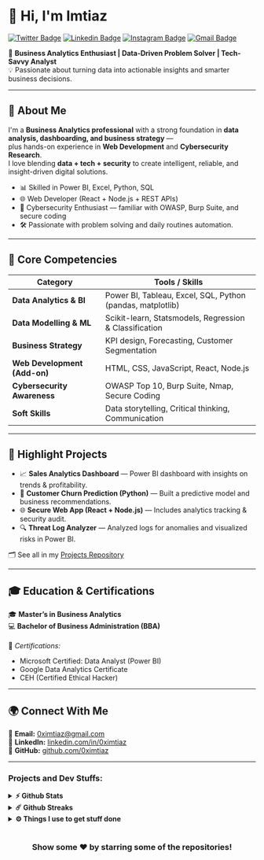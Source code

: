 # 👋 Hi, I'm Imtiaz  
[![Twitter Badge](https://img.shields.io/badge/-Twitter-00acee?style=flat-square&logo=Twitter&logoColor=white)](https://twitter.com/0ximtiaz)
[![Linkedin Badge](https://img.shields.io/badge/-LinkedIn-0e76a8?style=flat-square&logo=Linkedin&logoColor=white)](https://linkedin.com/in/0ximtiaz)
[![Instagram Badge](https://img.shields.io/badge/-Instagram-e4405f?style=flat-square&logo=Instagram&logoColor=white)](https://instagram.com/0ximtiaz/)
[![Gmail Badge](https://img.shields.io/badge/-Gmail-e4405f?style=flat-square&logo=Gmail&logoColor=white)](mailto:0ximtiaz@gmail.com)

🎯 **Business Analytics Enthusiast | Data-Driven Problem Solver | Tech-Savvy Analyst**  
💡 Passionate about turning data into actionable insights and smarter business decisions.

---

## 🚀 About Me
I'm a **Business Analytics professional** with a strong foundation in **data analysis, dashboarding, and business strategy** —  
plus hands-on experience in **Web Development** and **Cybersecurity Research**.  
I love blending **data + tech + security** to create intelligent, reliable, and insight-driven digital solutions.

- 📊 Skilled in Power BI, Excel, Python, SQL  
- 🌐 Web Developer (React + Node.js + REST APIs)  
- 🔐 Cybersecurity Enthusiast — familiar with OWASP, Burp Suite, and secure coding  
- 🛠 Passionate with problem solving and daily routines automation.

---

## 🧩 Core Competencies
| Category | Tools / Skills |
|-----------|----------------|
| **Data Analytics & BI** | Power BI, Tableau, Excel, SQL, Python (pandas, matplotlib) |
| **Data Modelling & ML** | Scikit-learn, Statsmodels, Regression & Classification |
| **Business Strategy** | KPI design, Forecasting, Customer Segmentation |
| **Web Development (Add-on)** | HTML, CSS, JavaScript, React, Node.js |
| **Cybersecurity Awareness** | OWASP Top 10, Burp Suite, Nmap, Secure Coding |
| **Soft Skills** | Data storytelling, Critical thinking, Communication |

---

## 🧰 Highlight Projects
- 📈 **Sales Analytics Dashboard** — Power BI dashboard with insights on trends & profitability.  
- 🤖 **Customer Churn Prediction (Python)** — Built a predictive model and business recommendations.  
- 🌐 **Secure Web App (React + Node.js)** — Includes analytics tracking & security audit.  
- 🔍 **Threat Log Analyzer** — Analyzed logs for anomalies and visualized risks in Power BI.

🗂️ See all in my [Projects Repository](https://github.com/your-username?tab=repositories)

---

## 🎓 Education & Certifications
🎓 **Master’s in Business Analytics**  
💻 **Bachelor of Business Administration (BBA)**   
<br/>
📜 *Certifications:*  
- Microsoft Certified: Data Analyst (Power BI)  
- Google Data Analytics Certificate  
- CEH (Certified Ethical Hacker)

---

## 🌍 Connect With Me
📧 **Email:** 0ximtiaz@gmail.com  
🔗 **LinkedIn:** [linkedin.com/in/0ximtiaz](https://linkedin.com/in/0ximtiaz)  
🐙 **GitHub:** [github.com/0ximtiaz](https://github.com/0ximtiaz)

---

### Projects and Dev Stuffs:

<details>
  <summary><b>⚡ Github Stats</b></summary>

  <br />
  <img height="180em" src="https://github-readme-stats.vercel.app/api?username=0ximtiaz&show_icons=true&hide_border=true&&count_private=true&include_all_commits=true" />
  <img height="180em" src="https://github-readme-stats.vercel.app/api/top-langs/?username=0ximtiaz&exclude_repo=KNN-Image-Classification&show_icons=true&hide_border=true&layout=compact&langs_count=8"/>
</details>

<details>
  <summary><b>☄️ Github Streaks</b></summary>

  <br />
  <img height="180em" src="https://github-readme-streak-stats.herokuapp.com/?user=0ximtiaz&hide_border=true" />
</details>

<details>
  <br />
  <summary><b>⚙️ Things I use to get stuff done</b></summary>
  	<ul>
  	    <li><b>OS:</b> Windows 11, Linux (Ubuntu)</li>
	    <li><b>Laptop: </b> Acer (i5 12th)</li>
  	    <li><b>Browser: </b> Brave and Chrome</li>
	    <li><b>Terminal: </b> Hyper, Windows Terminal, ZSH: Oh My Zsh (PowerLevel10k)</li>
	    <li><b>Code Editor:</b> VSCode - The best editor out there</li>
	    <li><b>To Stay Updated:</b> Twitter, Medium and Linkedin</li>
	</ul>
</details>

#

<div align="center">

### Show some ❤️ by starring some of the repositories!

</div>
